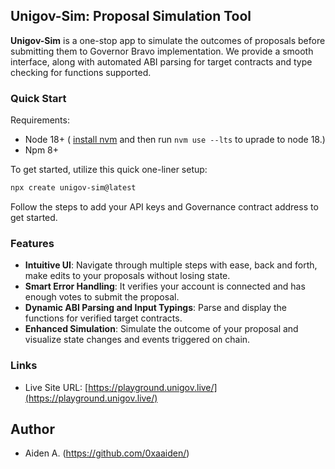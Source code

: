 ## **Unigov-Sim: Proposal Simulation Tool**


**Unigov-Sim** is a one-stop app to simulate the outcomes of proposals before submitting them to Governor Bravo implementation. We provide a smooth interface, along with automated ABI parsing for target contracts and type checking for functions supported.

### **Quick Start**
Requirements:

- Node 18+ (
  [install nvm](https://github.com/nvm-sh/nvm#installing-and-updating) and then run `nvm use --lts` to uprade to node 18.)
- Npm 8+

<!-- Reqs make sure node 18+ is installed, nvm use --lts to install node 18 -->


To get started, utilize this quick one-liner setup:

```bash
npx create unigov-sim@latest
```


Follow the steps to add your API keys and Governance contract address to get started.

### **Features**

- **Intuitive UI**: Navigate through multiple steps with ease, back and forth, make edits to your proposals without losing state.
- **Smart Error Handling**: It verifies your account is connected and has enough votes to submit the proposal.
- **Dynamic ABI Parsing and Input Typings**: Parse and display the functions for verified target contracts.
- **Enhanced Simulation**: Simulate the outcome of your proposal and visualize state changes and events triggered on chain.

### Links

- Live Site URL: [https://playground.unigov.live/](https://playground.unigov.live/)

## Author

- Aiden A. (https://github.com/0xaaiden/)
